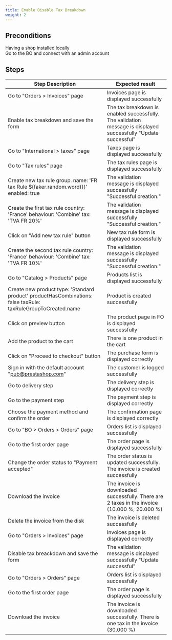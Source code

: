 ```yaml
---
title: Enable Disable Tax Breakdown
weight: 2
---
```


## Preconditions

Having a shop installed locally\
Go to the BO and connect with an admin account
## Steps
| Step Description | Expected result |
| ----- | ----- |
| Go to "Orders > Invoices" page | Invoices page is displayed successfully |
| Enable tax breakdown and save the form | The tax breakdown is enabled successfully. The validation message is displayed successfully "Update successful" |
| Go to "International > taxes" page | Taxes page is displayed successfully |
| Go to "Tax rules" page | The tax rules page is displayed successfully |
| Create new tax rule group. name: 'FR tax Rule ${faker.random.word()}' enabled: true | The validation message is displayed successfully "Successful creation." |
| Create the first tax rule country: 'France' behaviour: 'Combine' tax: 'TVA FR 20%' | The validation message is displayed successfully "Successful creation." |
| Click on "Add new tax rule" button | New tax rule form is displayed successfully |
| Create the second tax rule country: 'France' behaviour: 'Combine' tax: 'TVA FR 10%' | The validation message is displayed successfully "Successful creation." |
| Go to "Catalog > Products" page | Products list is displayed successfully |
| Create new product type: 'Standard product' productHasCombinations: false taxRule: taxRuleGroupToCreated.name | Product is created successfully |
| Click on preview button | The product page in FO is displayed successfully |
| Add the product to the cart | There is one product in the cart |
| Click on "Proceed to checkout" button | The purchase form is displayed correctly |
| Sign in with the default account "pub@prestashop.com" | The customer is logged successfully |
| Go to delivery step | The delivery step is displayed correctly |
| Go to the payment step | The payment step is displayed correctly |
| Choose the payment method and confirm the order | The confirmation page is displayed correctly |
| Go to "BO > Orders > Orders" page | Orders list is displayed successfully |
| Go to the first order page | The order page is displayed successfully |
| Change the order status to "Payment accepted" | The order status is updated successfully. The invoice is created successfully |
| Download the invoice | The invoice is downloaded successfully. There are 2 taxes in the invoice (10.000 %, 20.000 %) |
| Delete the invoice from the disk | The invoice is deleted successfully |
| Go to "Orders > Invoices" page | Invoices page is displayed correctly |
| Disable tax breackdown and save the form | The validation message is displayed successfully "Update successful" |
| Go to "Orders > Orders" page | Orders list is displayed successfully |
| Go to the first order page | The order page is displayed successfully |
| Download the invoice | The invoice is downloaded successfully. There is one tax in the invoice (30.000 %) |
